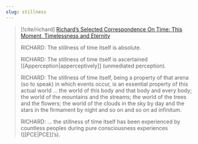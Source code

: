 ```yaml
---
slug: stillness
---
```


> [!cite/richard] [Richard’s Selected Correspondence On Time: This Moment, Timelessness and Eternity](https://www.actualfreedom.com.au/richard/selectedcorrespondence/sc-time2.htm)
>  
> RICHARD: The stillness of time itself is absolute.
> 
> RICHARD: The stillness of time itself is ascertained [[Apperception|apperceptively]] (unmediated perception).
> 
> RICHARD: The stillness of time itself, being a property of that arena (so to speak) in which events occur, is an essential property of this actual world ... the world of this body and that body and every body; the world of the mountains and the streams; the world of the trees and the flowers; the world of the clouds in the sky by day and the stars in the firmament by night and so on and so on ad infinitum.
> 
> RICHARD: ... the stillness of time itself has been experienced by countless peoples during pure consciousness experiences ([[PCE|PCE]]’s).
